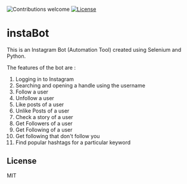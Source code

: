 ![Contributions welcome](https://img.shields.io/badge/contributions-welcome-green.svg)
[![License](https://img.shields.io/badge/license-MIT-blue.svg)](https://opensource.org/licenses/MIT)

# instaBot
This is an Instagram Bot (Automation Tool) created using Selenium and Python.

The features of the bot are :
<ol>
 <li>Logging in to Instagram</li>
 <li>Searching and opening a handle using the username</li>
 <li>Follow a user</li>
 <li>Unfollow a user</li>
 <li>Like posts of a user</li>
 <li>Unlike Posts of a user</li>
 <li>Check a story of a user</li>
 <li>Get Followers of a user</li>
 <li>Get Following of a user</li>
 <li>Get following that don't follow you</li>
 <li>Find popular hashtags for a particular keyword</li>
</ol>

## License
MIT
